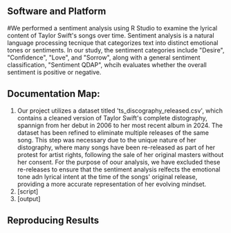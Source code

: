 ## Software and Platform
#We performed a sentiment analysis using R Studio to examine the lyrical content of Taylor Swift's songs over time. Sentiment analysis is a natural language processing tecnique that categorizes text into distinct emotional tones or sentiments. In our study, the sentiment categories include "Desire", "Confidence", "Love", and "Sorrow", along with a general sentiment classification, "Sentiment QDAP", whcih evaluates whether the overall sentiment is positive or negative.

## Documentation Map:
1. Our project utilizes a dataset titled 'ts_discography_released.csv', which contains a cleaned version of Taylor Swift's complete distography, spannign from her debut in 2006 to her most recent album in 2024. The dataset has been refined to eliminate multiple releases of the same song. This step was necessary due to the unique nature of her distography, where many songs have been re-released as part of her protest for artist rights, following the sale of her original masters without her consent. For the purpose of oour analysis, we have excluded these re-releases to ensure that the sentiment analysis relfects the emotional tone adn lyrical intent at the time of the songs' original release, providing a more accurate representation of her evolving mindset.  
2. [script]
3. [output]

## Reproducing Results

